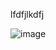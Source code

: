 lfdfjlkdfj

![image](https://github.com/user-attachments/assets/1648b74e-391a-4a65-a806-86442bca66df)

